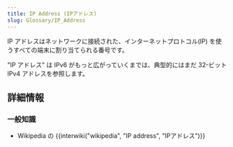 ```yaml
---
title: IP Address (IPアドレス)
slug: Glossary/IP_Address
---
```


IP アドレスはネットワークに接続された、インターネットプロトコル(IP) を使うすべての端末に割り当てられる番号です。

"IP アドレス" は IPv6 がもっと広がっていくまでは、典型的にはまだ 32-ビット IPv4 アドレスを参照します。

## 詳細情報

### 一般知識

- Wikipedia の {{interwiki("wikipedia", "IP address", "IPアドレス")}}
